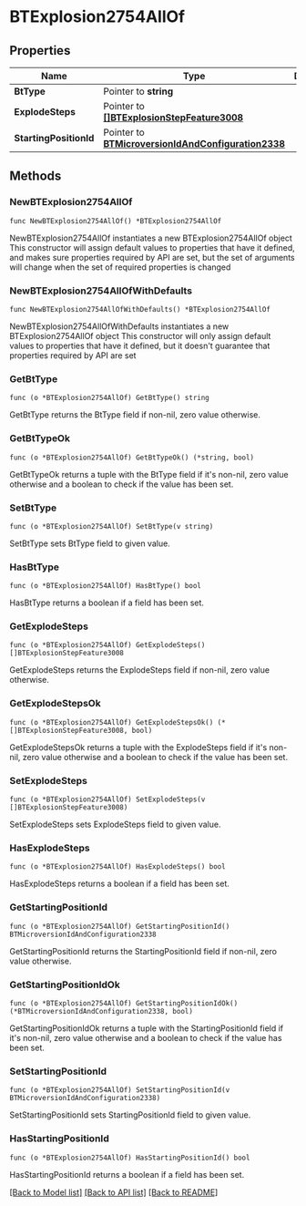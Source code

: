 # BTExplosion2754AllOf

## Properties

Name | Type | Description | Notes
------------ | ------------- | ------------- | -------------
**BtType** | Pointer to **string** |  | [optional] 
**ExplodeSteps** | Pointer to [**[]BTExplosionStepFeature3008**](BTExplosionStepFeature3008.md) |  | [optional] 
**StartingPositionId** | Pointer to [**BTMicroversionIdAndConfiguration2338**](BTMicroversionIdAndConfiguration2338.md) |  | [optional] 

## Methods

### NewBTExplosion2754AllOf

`func NewBTExplosion2754AllOf() *BTExplosion2754AllOf`

NewBTExplosion2754AllOf instantiates a new BTExplosion2754AllOf object
This constructor will assign default values to properties that have it defined,
and makes sure properties required by API are set, but the set of arguments
will change when the set of required properties is changed

### NewBTExplosion2754AllOfWithDefaults

`func NewBTExplosion2754AllOfWithDefaults() *BTExplosion2754AllOf`

NewBTExplosion2754AllOfWithDefaults instantiates a new BTExplosion2754AllOf object
This constructor will only assign default values to properties that have it defined,
but it doesn't guarantee that properties required by API are set

### GetBtType

`func (o *BTExplosion2754AllOf) GetBtType() string`

GetBtType returns the BtType field if non-nil, zero value otherwise.

### GetBtTypeOk

`func (o *BTExplosion2754AllOf) GetBtTypeOk() (*string, bool)`

GetBtTypeOk returns a tuple with the BtType field if it's non-nil, zero value otherwise
and a boolean to check if the value has been set.

### SetBtType

`func (o *BTExplosion2754AllOf) SetBtType(v string)`

SetBtType sets BtType field to given value.

### HasBtType

`func (o *BTExplosion2754AllOf) HasBtType() bool`

HasBtType returns a boolean if a field has been set.

### GetExplodeSteps

`func (o *BTExplosion2754AllOf) GetExplodeSteps() []BTExplosionStepFeature3008`

GetExplodeSteps returns the ExplodeSteps field if non-nil, zero value otherwise.

### GetExplodeStepsOk

`func (o *BTExplosion2754AllOf) GetExplodeStepsOk() (*[]BTExplosionStepFeature3008, bool)`

GetExplodeStepsOk returns a tuple with the ExplodeSteps field if it's non-nil, zero value otherwise
and a boolean to check if the value has been set.

### SetExplodeSteps

`func (o *BTExplosion2754AllOf) SetExplodeSteps(v []BTExplosionStepFeature3008)`

SetExplodeSteps sets ExplodeSteps field to given value.

### HasExplodeSteps

`func (o *BTExplosion2754AllOf) HasExplodeSteps() bool`

HasExplodeSteps returns a boolean if a field has been set.

### GetStartingPositionId

`func (o *BTExplosion2754AllOf) GetStartingPositionId() BTMicroversionIdAndConfiguration2338`

GetStartingPositionId returns the StartingPositionId field if non-nil, zero value otherwise.

### GetStartingPositionIdOk

`func (o *BTExplosion2754AllOf) GetStartingPositionIdOk() (*BTMicroversionIdAndConfiguration2338, bool)`

GetStartingPositionIdOk returns a tuple with the StartingPositionId field if it's non-nil, zero value otherwise
and a boolean to check if the value has been set.

### SetStartingPositionId

`func (o *BTExplosion2754AllOf) SetStartingPositionId(v BTMicroversionIdAndConfiguration2338)`

SetStartingPositionId sets StartingPositionId field to given value.

### HasStartingPositionId

`func (o *BTExplosion2754AllOf) HasStartingPositionId() bool`

HasStartingPositionId returns a boolean if a field has been set.


[[Back to Model list]](../README.md#documentation-for-models) [[Back to API list]](../README.md#documentation-for-api-endpoints) [[Back to README]](../README.md)


